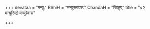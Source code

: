 +++
devataa = "मन्युः"
RShiH = "मन्युस्तापसः"
ChandaH = "त्रिष्टुप्"
title = "०२ मन्युरिन्द्रो मन्युरेवास"

+++
